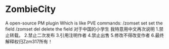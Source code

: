 # ZombieCity
A open-source PM plugin
Which is like PVE
commands:
/zomset set set the field
/zomset del delete the field 
对于中国的小学生 我特意用中文再次说明 1.禁止转载。 2.禁止二次发布 3.引用注明作者 4.禁止出售 5.修改不得改变作者 6.最终解释权归Zzm317所有！
